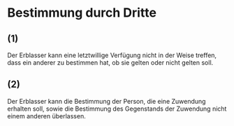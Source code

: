 # Bestimmung durch Dritte



## (1)

 Der Erblasser kann eine letztwillige Verfügung nicht in der Weise treffen, dass ein anderer zu bestimmen hat, ob sie gelten oder nicht gelten soll.

## (2)

 Der Erblasser kann die Bestimmung der Person, die eine Zuwendung erhalten soll, sowie die Bestimmung des Gegenstands der Zuwendung nicht einem anderen überlassen. 


